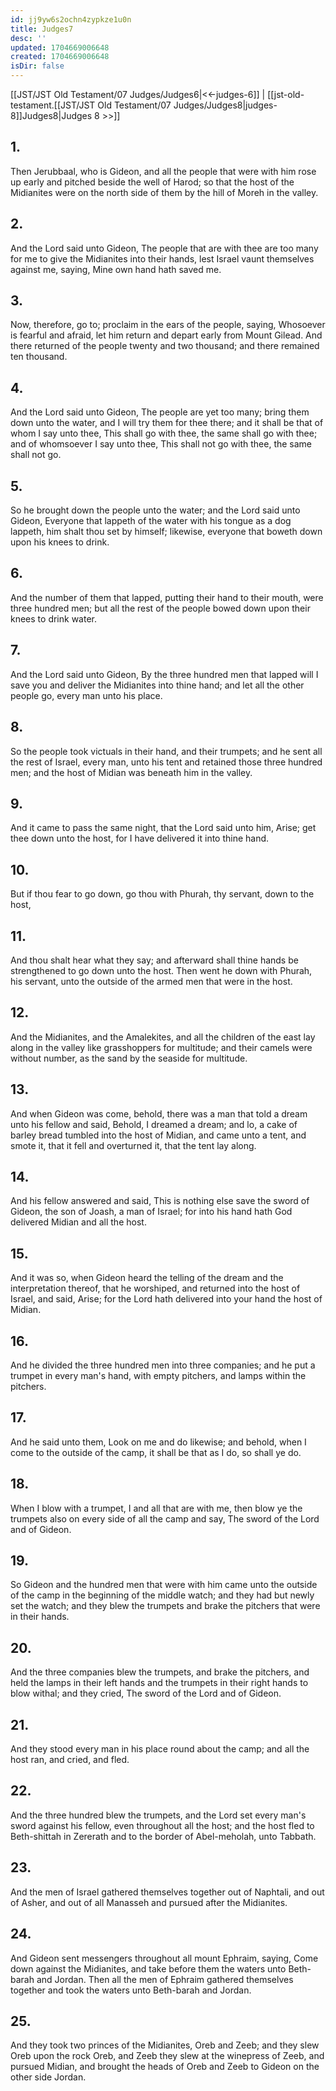 ```yaml
---
id: jj9yw6s2ochn4zypkze1u0n
title: Judges7
desc: ''
updated: 1704669006648
created: 1704669006648
isDir: false
---
```

[[JST/JST Old Testament/07 Judges/Judges6|<<-judges-6]] | [[jst-old-testament.[[JST/JST Old Testament/07 Judges/Judges8|judges-8]]Judges8|Judges 8 >>]]
## 1.
Then Jerubbaal, who is Gideon, and all the people that were with him rose up early and pitched beside the well of Harod; so that the host of the Midianites were on the north side of them by the hill of Moreh in the valley.
## 2.
And the Lord said unto Gideon, The people that are with thee are too many for me to give the Midianites into their hands, lest Israel vaunt themselves against me, saying, Mine own hand hath saved me.
## 3.
Now, therefore, go to; proclaim in the ears of the people, saying, Whosoever is fearful and afraid, let him return and depart early from Mount Gilead. And there returned of the people twenty and two thousand; and there remained ten thousand.
## 4.
And the Lord said unto Gideon, The people are yet too many; bring them down unto the water, and I will try them for thee there; and it shall be that of whom I say unto thee, This shall go with thee, the same shall go with thee; and of whomsoever I say unto thee, This shall not go with thee, the same shall not go.
## 5.
So he brought down the people unto the water; and the Lord said unto Gideon, Everyone that lappeth of the water with his tongue as a dog lappeth, him shalt thou set by himself; likewise, everyone that boweth down upon his knees to drink.
## 6.
And the number of them that lapped, putting their hand to their mouth, were three hundred men; but all the rest of the people bowed down upon their knees to drink water.
## 7.
And the Lord said unto Gideon, By the three hundred men that lapped will I save you and deliver the Midianites into thine hand; and let all the other people go, every man unto his place.
## 8.
So the people took victuals in their hand, and their trumpets; and he sent all the rest of Israel, every man, unto his tent and retained those three hundred men; and the host of Midian was beneath him in the valley.
## 9.
And it came to pass the same night, that the Lord said unto him, Arise; get thee down unto the host, for I have delivered it into thine hand.
## 10.
But if thou fear to go down, go thou with Phurah, thy servant, down to the host,
## 11.
And thou shalt hear what they say; and afterward shall thine hands be strengthened to go down unto the host. Then went he down with Phurah, his servant, unto the outside of the armed men that were in the host.
## 12.
And the Midianites, and the Amalekites, and all the children of the east lay along in the valley like grasshoppers for multitude; and their camels were without number, as the sand by the seaside for multitude.
## 13.
And when Gideon was come, behold, there was a man that told a dream unto his fellow and said, Behold, I dreamed a dream; and lo, a cake of barley bread tumbled into the host of Midian, and came unto a tent, and smote it, that it fell and overturned it, that the tent lay along.
## 14.
And his fellow answered and said, This is nothing else save the sword of Gideon, the son of Joash, a man of Israel; for into his hand hath God delivered Midian and all the host.
## 15.
And it was so, when Gideon heard the telling of the dream and the interpretation thereof, that he worshiped, and returned into the host of Israel, and said, Arise; for the Lord hath delivered into your hand the host of Midian.
## 16.
And he divided the three hundred men into three companies; and he put a trumpet in every man\'s hand, with empty pitchers, and lamps within the pitchers.
## 17.
And he said unto them, Look on me and do likewise; and behold, when I come to the outside of the camp, it shall be that as I do, so shall ye do.
## 18.
When I blow with a trumpet, I and all that are with me, then blow ye the trumpets also on every side of all the camp and say, The sword of the Lord and of Gideon.
## 19.
So Gideon and the hundred men that were with him came unto the outside of the camp in the beginning of the middle watch; and they had but newly set the watch; and they blew the trumpets and brake the pitchers that were in their hands.
## 20.
And the three companies blew the trumpets, and brake the pitchers, and held the lamps in their left hands and the trumpets in their right hands to blow withal; and they cried, The sword of the Lord and of Gideon.
## 21.
And they stood every man in his place round about the camp; and all the host ran, and cried, and fled.
## 22.
And the three hundred blew the trumpets, and the Lord set every man\'s sword against his fellow, even throughout all the host; and the host fled to Beth-shittah in Zererath and to the border of Abel-meholah, unto Tabbath.
## 23.
And the men of Israel gathered themselves together out of Naphtali, and out of Asher, and out of all Manasseh and pursued after the Midianites.
## 24.
And Gideon sent messengers throughout all mount Ephraim, saying, Come down against the Midianites, and take before them the waters unto Beth-barah and Jordan. Then all the men of Ephraim gathered themselves together and took the waters unto Beth-barah and Jordan.
## 25.
And they took two princes of the Midianites, Oreb and Zeeb; and they slew Oreb upon the rock Oreb, and Zeeb they slew at the winepress of Zeeb, and pursued Midian, and brought the heads of Oreb and Zeeb to Gideon on the other side Jordan.

